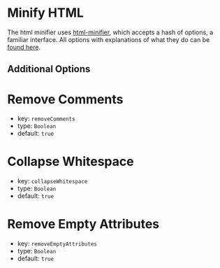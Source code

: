 # Minify HTML
The html minifier uses [html-minifier](https://github.com/kangax/html-minifier), which accepts a hash of options, a familiar interface. All options with explanations of what they do can be [found here](http://perfectionkills.com/experimenting-with-html-minifier/#options).

## Additional Options

# Remove Comments
 - key: `removeComments`
 - type: `Boolean`
 - default: `true`

# Collapse Whitespace
 - key: `collapseWhitespace`
 - type: `Boolean`
 - default: `true`

# Remove Empty Attributes
 - key: `removeEmptyAttributes`
 - type: `Boolean`
 - default: `true`
